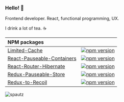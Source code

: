 ### Hello! 👋

Frontend developer. React, functional programming, UX.

I drink a lot of tea. ☕

| **NPM packages**                                                                                                        |                                                                                                                                         |
| :---------------------------------------------------------------------------------------------------------------------- | --------------------------------------------------------------------------------------------------------------------------------------- |
| [Limited-Cache](https://github.com/spautz/limited-cache)                                                                | [![npm version](https://img.shields.io/npm/v/limited-cache.svg)](https://www.npmjs.com/package/limited-cache)                           |
| [React-Pauseable-Containers](https://github.com/spautz/react-hibernate/tree/master/packages/react-pauseable-containers) | [![npm version](https://img.shields.io/npm/v/react-pauseable-containers.svg)](https://www.npmjs.com/package/react-pauseable-containers) |
| [React-Router-Hibernate](https://github.com/spautz/react-hibernate/tree/master/packages/react-router-hibernate)         | [![npm version](https://img.shields.io/npm/v/react-router-hibernate.svg)](https://www.npmjs.com/package/react-router-hibernate)         |
| [Redux-Pauseable-Store](https://github.com/spautz/react-hibernate/tree/master/packages/redux-pauseable-store)           | [![npm version](https://img.shields.io/npm/v/redux-pauseable-store.svg)](https://www.npmjs.com/package/redux-pauseable-store)           |
| [Redux-to-Recoil](https://github.com/spautz/redux-to-recoil)                                                            | [![npm version](https://img.shields.io/npm/v/redux-to-recoil.svg)](https://www.npmjs.com/package/redux-to-recoil)                       |

<img src="https://github-readme-stats.vercel.app/api?username=spautz&show_icons=true&count_private=true" align="left" alt="spautz" />
